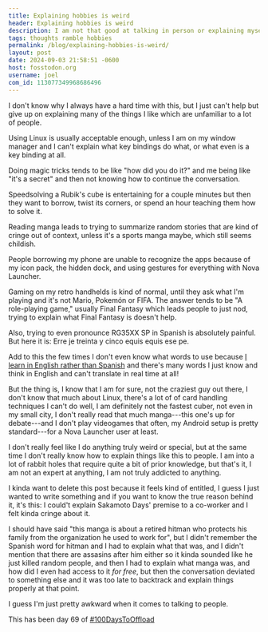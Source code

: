 ```yaml
---
title: Explaining hobbies is weird
header: Explaining hobbies is weird
description: I am not that good at talking in person or explaining myself, even less so when it comes to things I like
tags: thoughts ramble hobbies
permalink: /blog/explaining-hobbies-is-weird/
layout: post
date: 2024-09-03 21:58:51 -0600
host: fosstodon.org
username: joel
com_id: 113077349968686496
---
```


I don't know why I always have a hard time with this, but I just can't help but give up on explaining many of the things I like which are unfamiliar to a lot of people.

Using Linux is usually acceptable enough, unless I am on my window manager and I can't explain what key bindings do what, or what even is a key binding at all.

Doing magic tricks tends to be like "how did you do it?" and me being like "it's a secret" and then not knowing how to continue the conversation.

Speedsolving a Rubik's cube is entertaining for a couple minutes but then they want to borrow, twist its corners, or spend an hour teaching them how to solve it.

Reading manga leads to trying to summarize random stories that are kind of cringe out of context, unless it's a sports manga maybe, which still seems childish.

People borrowing my phone are unable to recognize the apps because of my icon pack, the hidden dock, and using gestures for everything with Nova Launcher.

Gaming on my retro handhelds is kind of normal, until they ask what I'm playing and it's not Mario, Pokemón or FIFA. The answer tends to be "A role-playing game," usually Final Fantasy which leads people to just nod, trying to explain what Final Fantasy is doesn't help.

Also, trying to even pronounce RG35XX SP in Spanish is absolutely painful. But here it is: Erre je treinta y cinco equis equis ese pe.

Add to this the few times I don't even know what words to use because [I learn in English rather than Spanish](/blog/struggling-to-consume-content-in-spanish/) and there's many words I just know and think in English and can't translate in real time at all!

But the thing is, I know that I am for sure, not the craziest guy out there, I don't know that much about Linux, there's a lot of of card handling techniques I can't do well, I am definitely not the fastest cuber, not even in my small city, I don't really read that much manga---this one's up for debate---and I don't play videogames that often, my Android setup is pretty standard---for a Nova Launcher user at least.

I don't really feel like I do anything truly weird or special, but at the same time I don't really know how to explain things like this to people. I am into a lot of rabbit holes that require quite a bit of prior knowledge, but that's it, I am not an expert at anything, I am not truly addicted to anything.

I kinda want to delete this post because it feels kind of entitled, I guess I just wanted to write something and if you want to know the true reason behind it, it's this: I could't explain Sakamoto Days' premise to a co-worker and I felt kinda cringe about it.

I should have said "this manga is about a retired hitman who protects his family from the organization he used to work for", but I didn't remember the Spanish word for hitman and I had to explain what that was, and I didn't mention that there are assasins after him either so it kinda sounded like he just killed random people, and then I had to explain what manga was, and how did I even had access to it *for free*, but then the conversation deviated to something else and it was too late to backtrack and explain things properly at that point.

I guess I'm just pretty awkward when it comes to talking to people.

This has been day 69 of [#100DaysToOffload](https://100daystooffload.com)
